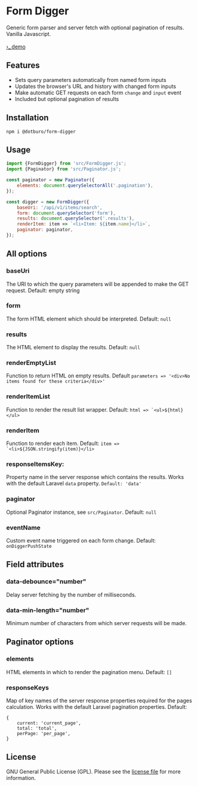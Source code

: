 # Form Digger

Generic form parser and server fetch with optional pagination of results. Vanilla Javascript.  
<br>
<a href="https://dotburo.github.io/form-digger/" target="_blank" rel="noopener">&rsaquo;_&thinsp;demo</a>

## Features
* Sets query parameters automatically from named form inputs
* Updates the browser's URL and history with changed form inputs
* Make automatic GET requests on each form `change` and `input` event
* Included but optional pagination of results

## Installation
```
npm i @dotburo/form-digger
```

## Usage
```js
import {FormDigger} from 'src/FormDigger.js';
import {Paginator} from 'src/Paginator.js';

const paginator = new Paginator({
    elements: document.querySelectorAll('.pagination'),
});

const digger = new FormDigger({
    baseUri: '/api/v1/items/search',
    form: document.querySelector('form'),
    results: document.querySelector('.results'),
    renderItem: item => `<li>Item: ${item.name}</li>`,
    paginator: paginator,
});
```

## All options
### baseUri
The URI to which the query parameters will be appended to make the GET request. Default: empty string
### form
The form HTML element which should be interpreted. Default: `null`
### results
The HTML element to display the results. Default: `null`
### renderEmptyList 
Function to return HTML on empty results. Default `parameters => '<div>No items found for these criteria</div>'`
### renderItemList
Function to render the result list wrapper. Default: ``html => `<ul>${html}</ul>``
### renderItem
Function to render each item. Default: ``item => `<li>${JSON.stringify(item)}</li>``
### responseItemsKey:
Property name in the server response which contains the results. Works with the default Laravel `data` property. `Default: 'data'`
### paginator
Optional Paginator instance, see `src/Paginator`. Default: `null`
### eventName
Custom event name triggered on each form change. Default: `onDiggerPushState`

## Field attributes
### data-debounce="number"
Delay server fetching by the number of milliseconds.
### data-min-length="number"
Minimum number of characters from which server requests will be made.

## Paginator options
### elements
HTML elements in which to render the pagination menu. Default: `[]`
### responseKeys
Map of key names of the server response properties required for the pages calculation. Works with the default Laravel pagination properties. Default:  
```
{
    current: 'current_page',
    total: 'total',
    perPage: 'per_page',
}
```

## License
GNU General Public License (GPL). Please see the [license file](LICENSE.md) for more information.
